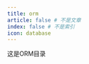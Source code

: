 ```yaml
---
title: orm
article: false # 不是文章
index: false # 不是索引
icon: database
---
```


这是ORM目录

<!-- 用于限制高度 -->
<div class="catalog-display-container">
  <Catalog base='/posts/sql/orm' />
</div>